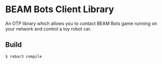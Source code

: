 BEAM Bots Client Library
========================

An OTP library which allows you to contact BEAM Bots game running on your network
and control a toy robot car.

Build
-----

    $ rebar3 compile
